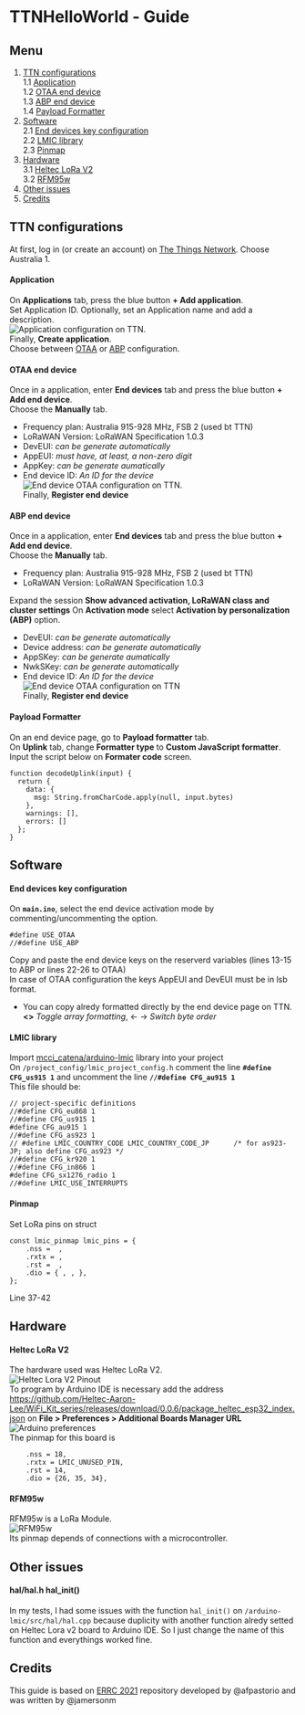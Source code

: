 # TTNHelloWorld - Guide

## Menu

1. [TTN configurations](#ttn-configurations)  
  1.1 [Application](#application)  
  1.2 [OTAA end device](#otaa-end-device)  
  1.3 [ABP end device](#abp-end-device)  
  1.4 [Payload Formatter](#payload-formatter)  
2. [Software](#software)  
  2.1 [End devices key configuration](#end-devices-key-configuration)  
  2.2 [LMIC library](#lmic-library)  
  2.3 [Pinmap](#pinmap)
3. [Hardware](#hardware)  
  3.1 [Heltec LoRa V2](#heltec-lora-v2)  
  3.2 [RFM95w](#rfm95w)  
5. [Other issues](#other-issues)  
6. [Credits](#credits)  


## TTN configurations
At first, log in (or create an account) on [The Things Network](https://console.cloud.thethings.network/). Choose Australia 1.  

#### Application
On **Applications** tab, press the blue button **+ Add application**.  
Set Application ID. Optionally, set an Application name and add a description.  
![Application configuration on TTN](/assets/images/application.png).  
Finally, **Create application**.  
Choose between [OTAA](#otaa-end-device) or [ABP](#abp-end-device) configuration.  

#### OTAA end device
Once in a application, enter **End devices** tab and press the blue button **+ Add end device**.   
Choose the **Manually** tab.
- Frequency plan: Australia 915-928 MHz, FSB 2 (used bt TTN)
- LoRaWAN Version: LoRaWAN Specification 1.0.3
- DevEUI: *can be generate automatically*
- AppEUI: *must have, at least, a non-zero digit*
- AppKey: *can be generate aumatically*
- End device ID: *An ID for the device*  
![End device OTAA configuration on TTN](/assets/images/enddeviceotta.png).  
Finally, **Register end device**

#### ABP end device
Once in a application, enter **End devices** tab and press the blue button **+ Add end device**.   
Choose the **Manually** tab.
- Frequency plan: Australia 915-928 MHz, FSB 2 (used bt TTN)
- LoRaWAN Version: LoRaWAN Specification 1.0.3  

Expand the session **Show advanced activation, LoRaWAN class and cluster settings**
On **Activation mode** select **Activation by personalization (ABP)** option.

- DevEUI: *can be generate automatically*
- Device address: *can be generate automatically*
- AppSKey: *can be generate aumatically*
- NwkSKey: *can be generate automatically*
- End device ID: *An ID for the device*  
![End device OTAA configuration on TTN](/assets/images/enddeviceabp.png)  
Finally, **Register end device**

#### Payload Formatter
On an end device page, go to **Payload formatter** tab.  
On **Uplink** tab, change **Formatter type** to **Custom JavaScript formatter**.  
Input the script below on **Formater code** screen.  
```
function decodeUplink(input) {
  return {
    data: {
      msg: String.fromCharCode.apply(null, input.bytes)
    },
    warnings: [],
    errors: []
  };
}
```


## Software

#### End devices key configuration  
On **`main.ino`**, select the end device activation mode by commenting/uncommenting the option.  
```
#define USE_OTAA
//#define USE_ABP
```
Copy and paste the end device keys on the reserverd variables (lines 13-15 to ABP or lines 22-26 to OTAA)  
In case of OTAA configuration the keys AppEUI and DevEUI must be in lsb format.  
  - You can copy alredy formatted directly by the end device page on TTN. **<>** *Toggle array formatting*, <- -> *Switch byte order*

#### LMIC library
Import [mcci_catena/arduino-lmic](https://github.com/mcci-catena/arduino-lmic) library into your project    
On `/project_config/lmic_project_config.h` comment the line **`#define CFG_us915 1`** and uncomment the line **`//#define CFG_au915 1`**  
This file should be:  
```
// project-specific definitions
//#define CFG_eu868 1
//#define CFG_us915 1
#define CFG_au915 1
//#define CFG_as923 1
// #define LMIC_COUNTRY_CODE LMIC_COUNTRY_CODE_JP      /* for as923-JP; also define CFG_as923 */
//#define CFG_kr920 1
//#define CFG_in866 1
#define CFG_sx1276_radio 1
//#define LMIC_USE_INTERRUPTS
```

#### Pinmap
Set LoRa pins on struct
```
const lmic_pinmap lmic_pins = {
    .nss =  ,
    .rxtx = ,
    .rst =  , 
    .dio = { , , },
};
```
Line 37-42


## Hardware
#### Heltec LoRa V2
The hardware used was Heltec LoRa V2.  
![Heltec Lora V2 Pinout](/assets/images/heltec.png)  
To program by Arduino IDE is necessary add the address https://github.com/Heltec-Aaron-Lee/WiFi_Kit_series/releases/download/0.0.6/package_heltec_esp32_index.json on **File > Preferences > Additional Boards Manager URL**  
![Arduino preferences](https://user-images.githubusercontent.com/276504/50922035-c31aea80-1449-11e9-862e-57945f6f8b6a.png)  
The pinmap for this board is
```
    .nss = 18,
    .rxtx = LMIC_UNUSED_PIN,
    .rst = 14, 
    .dio = {26, 35, 34},
```

#### RFM95w
RFM95w is a LoRa Module.  
![RFM95w](https://5.imimg.com/data5/SELLER/Default/2022/1/NN/XT/WO/1833510/tap-sensor-module-for-arduino-500x500.JPG)  
Its pinmap depends of connections with a microcontroller.

## Other issues
#### hal/hal.h hal_init()
In my tests, I had some issues with the function `hal_init()` on `/arduino-lmic/src/hal/hal.cpp` because duplicity with another function alredy setted on Heltec Lora v2 board to Arduino IDE. So I just change the name of this function and everythings worked fine.


## Credits
This guide is based on [ERRC 2021](https://github.com/afpastorio/ERRC-2021) repository developed by @afpastorio and was written by @jamersonm

